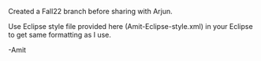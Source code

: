 Created a Fall22 branch before sharing with Arjun.

Use Eclipse style file provided here (Amit-Eclipse-style.xml) in your Eclipse to
get same formatting as I use. 

-Amit
